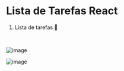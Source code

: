 

# Lista de Tarefas React

1. Lista de tarefas 📝
<br>

![image](https://user-images.githubusercontent.com/62851616/148600907-565b0d09-2230-4a3e-9837-70177e3128ac.png)

![image](https://user-images.githubusercontent.com/62851616/148600957-765534c3-dc7d-429d-92f1-5e0ef669d3c1.png)



